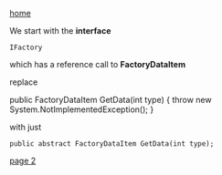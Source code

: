 [home](./page01.md)

We start with the **interface**

```
IFactory
```

which has a reference call to **FactoryDataItem**


replace

public FactoryDataItem GetData(int type) {  throw new System.NotImplementedException();  }


with just 

```
public abstract FactoryDataItem GetData(int type);
```

[page 2](./page02.md)
